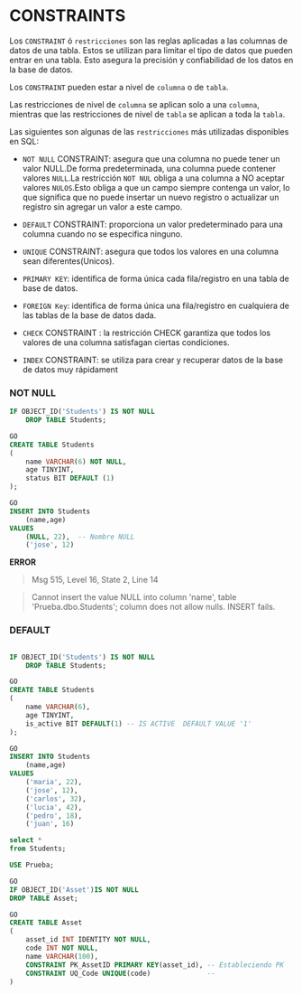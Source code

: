 # CONSTRAINTS

Los `CONSTRAINT` ó `restricciones` son las reglas aplicadas a las columnas de datos de una tabla. Estos se utilizan para limitar el tipo de datos que pueden entrar en una tabla. Esto asegura la precisión y confiabilidad de los datos en la base de datos.

Los `CONSTRAINT` pueden estar a nivel de `columna` o de `tabla`.

Las restricciones de nivel de `columna` se aplican solo a una `columna`, mientras que las restricciones de nivel de `tabla` se aplican a toda la `tabla`.

Las siguientes son algunas de las `restricciones` más utilizadas disponibles en SQL:

- `NOT NULL` CONSTRAINT: asegura que una columna no puede tener un valor NULL.De forma predeterminada, una columna puede contener valores `NULL`.La restricción `NOT NUL` obliga a una columna a NO aceptar valores `NULOS`.Esto obliga a que un campo siempre contenga un valor, lo que significa que no puede insertar un nuevo registro o actualizar un registro sin agregar un valor a este campo.

- `DEFAULT` CONSTRAINT: proporciona un valor predeterminado para una columna cuando no se especifica ninguno.

- `UNIQUE` CONSTRAINT: asegura que todos los valores en una columna sean diferentes(Unicos).

- `PRIMARY KEY`: identifica de forma única cada fila/registro en una tabla de base de datos.

- `FOREIGN Key`: identifica de forma única una fila/registro en cualquiera de las tablas de la base de datos dada.

- `CHECK` CONSTRAINT : la restricción CHECK garantiza que todos los valores de una columna satisfagan ciertas condiciones.

- `INDEX` CONSTRAINT: se utiliza para crear y recuperar datos de la base de datos muy rápidament

### NOT NULL

```sql
IF OBJECT_ID('Students') IS NOT NULL
    DROP TABLE Students;

GO
CREATE TABLE Students
(
    name VARCHAR(6) NOT NULL,
    age TINYINT,
    status BIT DEFAULT (1)
);

GO
INSERT INTO Students
    (name,age)
VALUES
    (NULL, 22),  -- Nombre NULL
    ('jose', 12)
```

**ERROR**

> Msg 515, Level 16, State 2, Line 14

> Cannot insert the value NULL into column 'name', table 'Prueba.dbo.Students'; column does not allow nulls. INSERT fails.

### DEFAULT

```sql

IF OBJECT_ID('Students') IS NOT NULL
    DROP TABLE Students;

GO
CREATE TABLE Students
(
    name VARCHAR(6),
    age TINYINT,
    is_active BIT DEFAULT(1) -- IS ACTIVE  DEFAULT VALUE '1'
);

GO
INSERT INTO Students
    (name,age)
VALUES
    ('maria', 22),
    ('jose', 12),
    ('carlos', 32),
    ('lucia', 42),
    ('pedro', 18),
    ('juan', 16)

select *
from Students;
```

```sql
USE Prueba;

GO
IF OBJECT_ID('Asset')IS NOT NULL
DROP TABLE Asset;

GO
CREATE TABLE Asset
(
    asset_id INT IDENTITY NOT NULL,
    code INT NOT NULL,
    name VARCHAR(100),
    CONSTRAINT PK_AssetID PRIMARY KEY(asset_id), -- Estableciendo PK
    CONSTRAINT UQ_Code UNIQUE(code)              --
)
```
